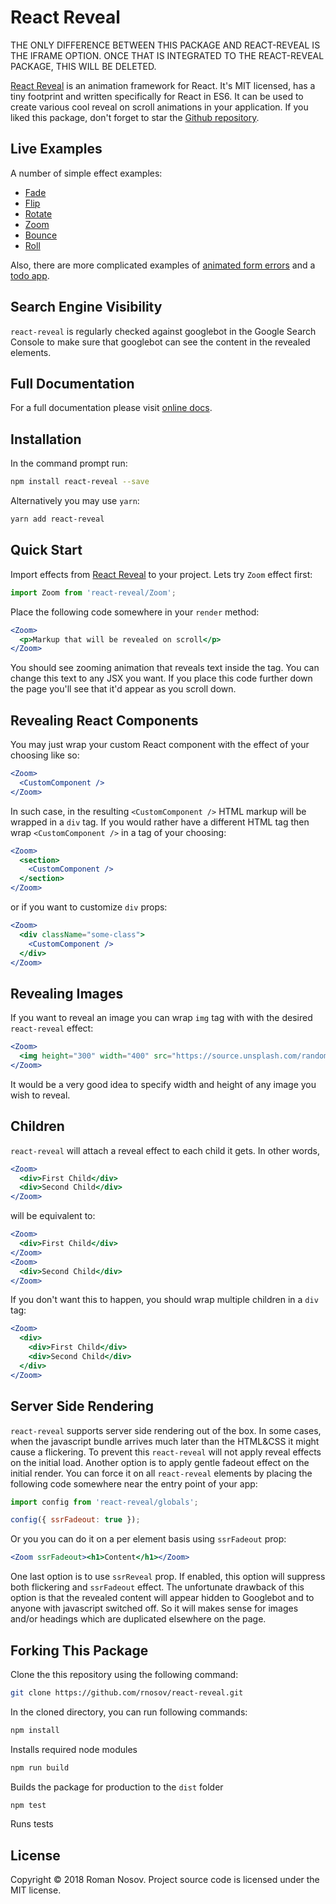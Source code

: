 # React Reveal

THE ONLY DIFFERENCE BETWEEN THIS PACKAGE AND REACT-REVEAL IS THE IFRAME OPTION. 
ONCE THAT IS INTEGRATED TO THE REACT-REVEAL PACKAGE, THIS WILL BE DELETED. 

[React Reveal](https://www.react-reveal.com/) is
an animation framework for React. It's MIT licensed, has a tiny footprint
and written specifically for React in ES6. It can be used to create various cool reveal
on scroll animations in your application.
If you liked this package, don't forget to star
the [Github repository](https://github.com/rnosov/react-reveal).

## Live Examples

A number of simple effect examples:
- [Fade](https://www.react-reveal.com/examples/common/fade/)
- [Flip](https://www.react-reveal.com/examples/common/flip/)
- [Rotate](https://www.react-reveal.com/examples/common/rotate/)
- [Zoom](https://www.react-reveal.com/examples/common/zoom/)
- [Bounce](https://www.react-reveal.com/examples/common/bounce/)
- [Roll](https://www.react-reveal.com/examples/common/roll/)

Also, there are more complicated examples of [animated form errors](https://www.react-reveal.com/examples/advanced/form/) and a [todo app](https://www.react-reveal.com/examples/advanced/todo/).

## Search Engine Visibility 

`react-reveal` is regularly checked against googlebot in the Google Search Console to make sure that googlebot can see the content in the revealed elements. 

## Full Documentation

For a full documentation please visit [online docs](https://www.react-reveal.com/docs/).

## Installation

In the command prompt run:

```sh
npm install react-reveal --save
```

Alternatively you may use `yarn`:

```sh
yarn add react-reveal
```

## Quick Start

Import effects from [React Reveal](https://www.npmjs.com/package/react-reveal) to your project. Lets try `Zoom` effect first:

```javascript
import Zoom from 'react-reveal/Zoom';
```

Place the following code somewhere in your `render` method: 

```jsx
<Zoom>
  <p>Markup that will be revealed on scroll</p>
</Zoom>
```

You should see zooming animation that reveals text inside the tag. You can change this text to any JSX you want. If you place this code further down the page you'll see that it'd appear as you scroll down.

## Revealing React Components

You may just wrap your custom React component with the effect of your choosing like so:

```jsx
<Zoom>  
  <CustomComponent />
</Zoom>
```

In such case, in the resulting `<CustomComponent />` HTML markup will be wrapped in a `div` tag. If you would rather have a different HTML tag then wrap `<CustomComponent />` in a tag of your choosing:

```jsx
<Zoom>
  <section>
    <CustomComponent />   
  </section>
</Zoom>
```

or if you want to customize `div` props:

```jsx
<Zoom>
  <div className="some-class">
    <CustomComponent />   
  </div>
</Zoom>
```

## Revealing Images

If you want to reveal an image you can wrap `img` tag with with the desired `react-reveal` effect:

```jsx
<Zoom>
  <img height="300" width="400" src="https://source.unsplash.com/random/300x400" />
</Zoom>
```

It would be a very good idea to specify width and height of any image you wish to reveal.

## Children

`react-reveal` will attach a reveal effect to each child it gets. In other words,

```jsx
<Zoom>
  <div>First Child</div>
  <div>Second Child</div>
</Zoom>
```

will be equivalent to:

```jsx
<Zoom>
  <div>First Child</div>
</Zoom>
<Zoom>
  <div>Second Child</div>
</Zoom>  
```

If you don't want this to happen, you should wrap multiple children in a `div` tag:

```jsx
<Zoom>
  <div>
    <div>First Child</div>
    <div>Second Child</div>
  </div>
</Zoom>
```


## Server Side Rendering

`react-reveal` supports server side rendering out of the box. In some cases, when the javascript bundle arrives much later than the HTML&CSS it might cause a flickering. To prevent this `react-reveal` will not apply reveal effects on the initial load. 
Another option is to apply gentle fadeout effect on the initial render. You can force it on all `react-reveal` elements by placing the following code somewhere near the entry point of your app:

```jsx
import config from 'react-reveal/globals';

config({ ssrFadeout: true });
```

Or you you can do it on a per element basis using `ssrFadeout` prop:

```jsx
<Zoom ssrFadeout><h1>Content</h1></Zoom>
```

One last option is to use `ssrReveal` prop. If enabled, this option will suppress both flickering and `ssrFadeout` effect. The unfortunate drawback of this option is that the revealed content will appear hidden to Googlebot and to anyone with javascript switched off. So it will makes sense for images and/or headings which are duplicated elsewhere on the page.

## Forking This Package

Clone the this repository using the following command:

```sh
git clone https://github.com/rnosov/react-reveal.git
```

In the cloned directory, you can run following commands:

```sh
npm install
```

Installs required node modules

```sh
npm run build
```

Builds the package for production to the `dist` folder

```sh
npm test
```

Runs tests

## License

Copyright © 2018 Roman Nosov. Project source code is licensed under the MIT license.
